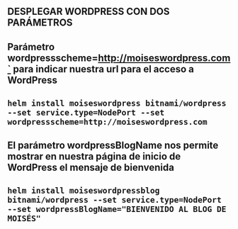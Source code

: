 ## DESPLEGAR WORDPRESS CON DOS PARÁMETROS

## Parámetro wordpressscheme=http://moiseswordpress.com` para indicar nuestra url para el acceso a WordPress

## `helm install moiseswordpress bitnami/wordpress --set service.type=NodePort --set wordpressscheme=http://moiseswordpress.com`



## El parámetro wordpressBlogName nos permite mostrar en nuestra página de inicio de WordPress el mensaje de bienvenida

 ## `helm install moiseswordpressblog bitnami/wordpress --set service.type=NodePort --set wordpressBlogName="BIENVENIDO AL BLOG DE MOISÉS"`
